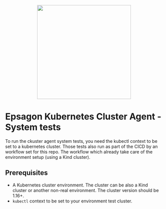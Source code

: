 <p align="center">
  <a href="https://epsagon.com" target="_blank" align="center">
    <img src="https://cdn2.hubspot.net/hubfs/4636301/Positive%20RGB_Logo%20Horizontal%20-01.svg" width="300">
  </a>
  <br />
</p>

# Epsagon Kubernetes Cluster Agent - System tests

To run the ckuster agent system tests, you need the kubectl context to be set to a
kubernetes cluster.
Those tests also run as part of the CICD by an workflow set for this repo. 
The workflow which already take care of the environment setup (using a Kind cluster).

## Prerequisites

*  A Kubernetes cluster environment. The cluster can be also a Kind cluster or another non-real environment. The cluster version should be 1.16+.
* `kubectl` context to be set to your environment test cluster.
